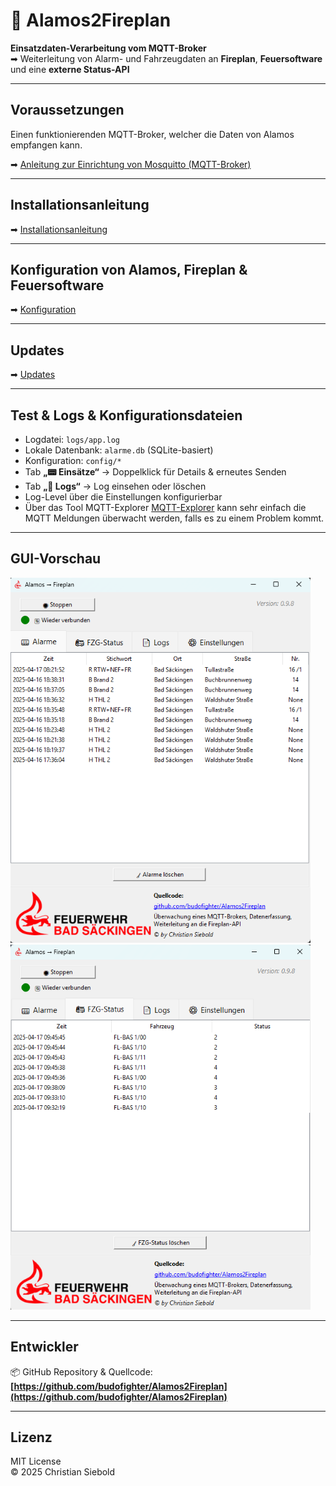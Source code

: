 # 🚨 Alamos2Fireplan

**Einsatzdaten-Verarbeitung vom MQTT-Broker**  
➡ Weiterleitung von Alarm- und Fahrzeugdaten an **Fireplan**, **Feuersoftware** und eine **externe Status-API**

---

## Voraussetzungen

Einen funktionierenden MQTT-Broker, welcher die Daten von Alamos empfangen kann.

➡ [Anleitung zur Einrichtung von Mosquitto (MQTT-Broker)](https://github.com/budofighter/Alamos2Fireplan/wiki/1.-Mosquitto-MQTT%E2%80%90Broker-%E2%80%93-Installation-&-Konfiguration-(Windows))

---

## Installationsanleitung
➡ [Installationsanleitung](https://github.com/budofighter/Alamos2Fireplan/wiki/2.-Installationsanleitung)

---

## Konfiguration von Alamos, Fireplan & Feuersoftware
➡ [Konfiguration](https://github.com/budofighter/Alamos2Fireplan/wiki/3.-Konfiguration)

---

## Updates
➡ [Updates](https://github.com/budofighter/Alamos2Fireplan/wiki/Updates)

---
## Test & Logs & Konfigurationsdateien

- Logdatei: `logs/app.log`
- Lokale Datenbank: `alarme.db` (SQLite-basiert)
- Konfiguration: `config/*`
- Tab **„📟 Einsätze“** → Doppelklick für Details & erneutes Senden
- Tab **„📄 Logs“** → Log einsehen oder löschen
- Log-Level über die Einstellungen konfigurierbar
- Über das Tool MQTT-Explorer [MQTT-Explorer](https://mqtt-explorer.com/) kann sehr einfach die MQTT Meldungen überwacht werden, falls es zu einem Problem kommt.

---

## GUI-Vorschau

![GUI Screenshot 1](./resources/Screenshot1.png)  
![GUI Screenshot 2](./resources/Screenshot2.png)  

---

## Entwickler

📦 GitHub Repository & Quellcode:  
**[https://github.com/budofighter/Alamos2Fireplan](https://github.com/budofighter/Alamos2Fireplan)**

---

## Lizenz

MIT License  
© 2025 Christian Siebold

